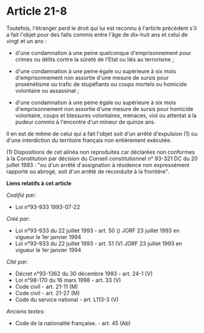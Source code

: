 # Article 21-8

Toutefois, l'étranger perd le droit qui lui est reconnu à l'article précédent s'il a fait l'objet pour des faits commis entre
l'âge de dix-huit ans et celui de vingt et un ans :

- d'une condamnation à une peine quelconque d'emprisonnement pour crimes ou délits contre la sûreté de l'Etat ou liés au
terrorisme ;

- d'une condamnation à une peine égale ou supérieure à six mois d'emprisonnement non assortie d'une mesure de sursis pour
proxénétisme ou trafic de stupéfiants ou coups mortels ou homicide volontaire ou assassinat ;

- d'une condamnation à une peine égale ou supérieure à six mois d'emprisonnement non assortie d'une mesure de sursis pour
homicide volontaire, coups et blessures volontaires, menaces, viol ou attentat à la pudeur commis à l'encontre d'un mineur de
quinze ans.

Il en est de même de celui qui a fait l'objet soit d'un arrêté d'expulsion (1) ou d'une interdiction du territoire français
non entièrement exécutée.

(1) Dispositions de cet alinéa non reproduites car déclarées non conformes à la Constitution par décision du Conseil
constitutionnel n° 93-321 DC du 20 juillet 1993 : "ou d'un arrêté d'assignation à résidence non expressément rapporté ou
abrogé, soit d'un arrêté de reconduite à la frontière".

**Liens relatifs à cet article**

_Codifié par_:

  - Loi n°93-933 1993-07-22

_Créé par_:

  - Loi n°93-933 du 22 juillet 1993 - art. 50 () JORF 23 juillet 1993 en vigueur le 1er janvier 1994
  - Loi n°93-933 du 22 juillet 1993 - art. 51 (V) JORF 23 juillet 1993 en vigueur le 1er janvier 1994

_Cité par_:

  - Décret n°93-1362 du 30 décembre 1993 - art. 24-1 (V)
  - Loi n°98-170 du 16 mars 1998 - art. 33 (V)
  - Code civil - art. 21-11 (M)
  - Code civil - art. 21-27 (M)
  - Code du service national - art. L113-3 (V)

_Anciens textes_:

  - Code de la nationalité française. - art. 45 (Ab)
